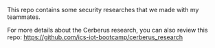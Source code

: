 This repo contains some security researches that we made with my teammates. 

For more details about the Cerberus research, you can also review this repo: https://github.com/ics-iot-bootcamp/cerberus_research

